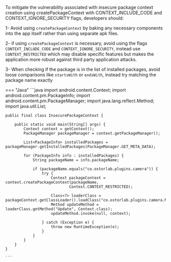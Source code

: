 To mitigate the vulnerability associated with insecure package context creation using createPackageContext with CONTEXT_INCLUDE_CODE and CONTEXT_IGNORE_SECURITY flags, developers should: 

1- Avoid using `createPackageContext` by baking any necessary components into the app itself rather than using separate apk files.

2- if using `createPackageContext` is necessary, avoid using the flags `CONTEXT_INCLUDE_CODE` and `CONTEXT_IGNORE_SECURITY`, instead use `CONTEXT_RESTRICTED` which may disable specific features but makes the application more robust against third party application attacks.

3- When checking if the package is in the list of installed packages, avoid loose comparisons like `startsWith` or `endsWith`, instead try matching the package name exactly

=== "Java"
	```java
	import android.content.Context;
	import android.content.pm.PackageInfo;
	import android.content.pm.PackageManager;
	import java.lang.reflect.Method;
	import java.util.List;
	
	public final class InsecurePackageContext {
	
	    public static void main(String[] args) {
	        Context context = getContext();
	        PackageManager packageManager = context.getPackageManager();
	
	        List<PackageInfo> installedPackages = packageManager.getInstalledPackages(PackageManager.GET_META_DATA);
	
	        for (PackageInfo info : installedPackages) {
	            String packageName = info.packageName;
	
	            if (packageName.equals("co.ostorlab.plugins.camera")) {
	                try {
	                    Context packageContext = context.createPackageContext(packageName,
	                            Context.CONTEXT_RESTRICTED);
	
	                    Class<?> loaderClass = packageContext.getClassLoader().loadClass("co.ostorlab.plugins.camera.Main");
	                    Method updateMethod = loaderClass.getMethod("Update", Context.class);
	                    updateMethod.invoke(null, context);
	
	                } catch (Exception e) {
	                    throw new RuntimeException(e);
	                }
	            }
	        }
	    }
	}
	
	```
